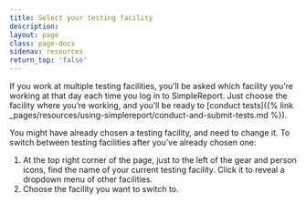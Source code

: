 ```yaml
---
title: Select your testing facility
description:
layout: page
class: page-docs
sidenav: resources
return_top: 'false'
---
```


If you work at multiple testing facilities, you’ll be asked which facility you’re working at that day each time you log in to SimpleReport. Just choose the facility where you’re working, and you’ll be ready to [conduct tests]({% link _pages/resources/using-simplereport/conduct-and-submit-tests.md %}).

You might have already chosen a testing facility, and need to change it. To switch between testing facilities after you’ve already chosen one:
1. At the top right corner of the page, just to the left of the gear and person icons, find the name of your current testing facility. Click it to reveal a dropdown menu of other facilities.
2. Choose the facility you want to switch to.
